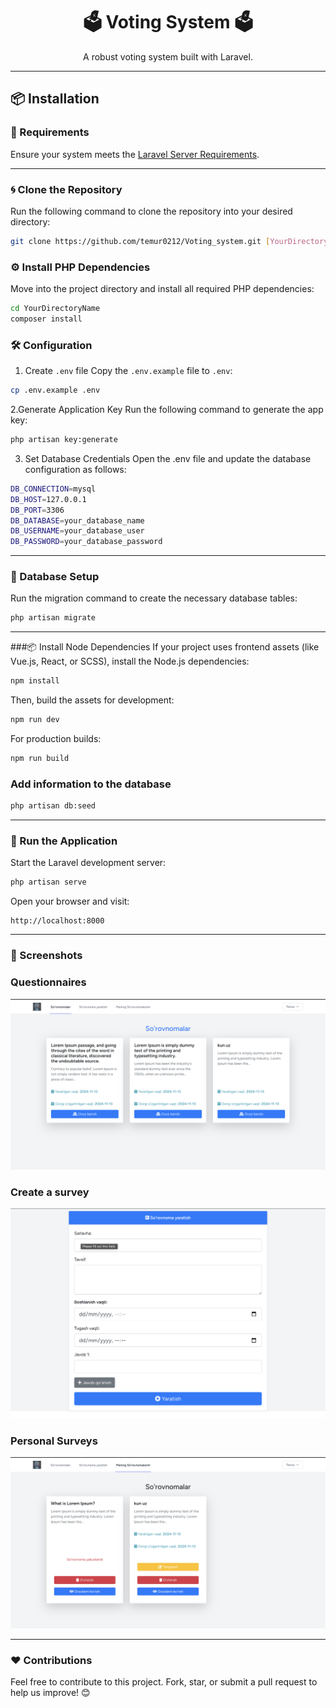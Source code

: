 <h1 align="center">🗳️ Voting System 🗳️</h1>

<p align="center">
   A robust voting system built with Laravel. 
</p>

---

## 📦 Installation

### 🔧 Requirements

Ensure your system meets the [Laravel Server Requirements](https://laravel.com/docs/10.x/deployment#server-requirements).  

---

### 🌀 Clone the Repository

Run the following command to clone the repository into your desired directory:
```bash
git clone https://github.com/temur0212/Voting_system.git [YourDirectoryName]
```


### ⚙️ Install PHP Dependencies

Move into the project directory and install all required PHP dependencies:
```bash
cd YourDirectoryName
composer install
```

### 🛠️ Configuration


1. Create `.env`  file
 Copy the `.env.example` file to `.env`:
``` bash
cp .env.example .env
```


2.Generate Application Key
Run the following command to generate the app key:
``` bash
php artisan key:generate
```


3. Set Database Credentials
Open the .env file and update the database configuration as follows:
``` bash
DB_CONNECTION=mysql
DB_HOST=127.0.0.1
DB_PORT=3306
DB_DATABASE=your_database_name
DB_USERNAME=your_database_user
DB_PASSWORD=your_database_password
```


---


### 📂 Database Setup
Run the migration command to create the necessary database tables:
``` bash
php artisan migrate
```
---


###📦 Install Node Dependencies
If your project uses frontend assets (like Vue.js, React, or SCSS), install the Node.js dependencies:
```bash
npm install
```

Then, build the assets for development:
```bash
npm run dev
```

For production builds:
```bash
npm run build
```

### Add information to the database

```bash
php artisan db:seed
```

---


### 🚀 Run the Application

Start the Laravel development server:
```bash
php artisan serve
```
Open your browser and visit:
```arduino
http://localhost:8000
```
---

### 📸 Screenshots

### Questionnaires
![Dashboard Screenshot](https://raw.githubusercontent.com/temur0212/Voting_system/main/public/Screenshots/Sorovnomalar.png)

### Create a survey
![Create page Screenshot](https://raw.githubusercontent.com/temur0212/Voting_system/main/public/Screenshots/Sorovnoma_yaratish.png)

### Personal Surveys
![Create page Screenshot](https://raw.githubusercontent.com/temur0212/Voting_system/main/public/Screenshots/Mening_Sorovnomalarim.png)


---

### ❤️ Contributions
Feel free to contribute to this project. Fork, star, or submit a pull request to help us improve! 😊








